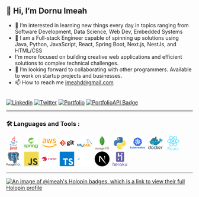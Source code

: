 ## 👋 Hi, I’m Dornu Imeah
- 👀 I’m interested in learning new things every day in topics ranging from Software Development, Data Science, Web Dev, Embedded Systems
- 🌱 I am a Full-stack Engineer capable of spinning up solutions using Java, Python, JavaScript, React, Spring Boot, Next.js, NestJs, and HTML/CSS
- I'm more focused on building creative web applications and efficient solutions to complex technical challenges.
- 💞️ I’m looking forward to collaborating with other programmers. Available to work on startup projects and businesses.
- 📫 How to reach me imeahd@gmail.com

<!-- ### [live site](link)
![image](link) -->

<br>
<a href="https://www.linkedin.com/in/dornubari-imeah-8a9928ab/" ><img alt="Linkedin" src="https://img.shields.io/badge/LinkedIn-0077B5?style=for-the-badge&logo=linkedin&logoColor=white"></a>
<a href="https://twitter.com/ImeahD" ><img alt="Twitter" src="https://img.shields.io/badge/Twitter-1DA1F2?style=for-the-badge&logo=twitter&logoColor=white"></a>
<a href=""><img alt="Portfolio" src="https://img.shields.io/badge/portfolio-%2312100E.svg?&style=for-the-badge&logo=superuser&logoColor=white"></a>
<a href=""><img alt="Portfolio" src="[https://img.shields.io/badge/portfolio-%2312100E.svg?&style=for-the-badge&logo=superuser&logoColor=white](https://badgr.com/public/assertions/OFDyASRZR7iDaqbjGDkfHg?identity__email=imeahdornu@gmail.com)">API Badge</a>

---

### :hammer_and_wrench: Languages and Tools :
<div>
  <img src="https://github.com/devicons/devicon/blob/master/icons/java/java-original-wordmark.svg" title="Java" alt="Java" width="40" height="40"/>&nbsp;
  <img src="https://github.com/devicons/devicon/blob/master/icons/spring/spring-original-wordmark.svg" title="Spring" alt="Spring" width="40" height="40"/>&nbsp;
 <img src="https://github.com/devicons/devicon/blob/master/icons/amazonwebservices/amazonwebservices-plain-wordmark.svg" title="AWS" alt="AWS" width="40" height="40"/>&nbsp;
  <img src="https://github.com/devicons/devicon/blob/master/icons/git/git-original-wordmark.svg" title="Git" **alt="Git" width="40" height="40"/>&nbsp;
  <img src="https://github.com/devicons/devicon/blob/master/icons/mysql/mysql-original-wordmark.svg" title="mysql" **alt="mysql" width="40" height="40"/>&nbsp;
  <img src="https://github.com/devicons/devicon/blob/master/icons/mongodb/mongodb-original-wordmark.svg" title="MongoDb" **alt="MongoDb" width="40" height="40"/>&nbsp;
  <img src="https://raw.githubusercontent.com/devicons/devicon/55609aa5bd817ff167afce0d965585c92040787a/icons/python/python-original.svg" title="python" **alt="python" width="40" height="40"/>&nbsp;
  <img src="https://github.com/devicons/devicon/blob/master/icons/kubernetes/kubernetes-plain-wordmark.svg" title="kubernetes" **alt="kubernetes" width="40" height="40"/>&nbsp;
  <img src="https://github.com/devicons/devicon/blob/master/icons/docker/docker-original-wordmark.svg" title="docker" **alt="docker" width="40" height="40"/>&nbsp;  
  <img src="https://github.com/devicons/devicon/blob/master/icons/react/react-original-wordmark.svg" title="react" **alt="react" width="40" height="40"/>&nbsp;  
  <img src="https://github.com/devicons/devicon/blob/master/icons/postgresql/postgresql-original-wordmark.svg" title="postgresql" **alt="postgresql" width="40" height="40"/>&nbsp;  
  <img src="https://github.com/devicons/devicon/blob/master/icons/javascript/javascript-original.svg" title="javascript" **alt="javascript" width="40" height="40"/>&nbsp;
<img src="https://raw.githubusercontent.com/devicons/devicon/55609aa5bd817ff167afce0d965585c92040787a/icons/nestjs/nestjs-plain-wordmark.svg" title="nestJs" **alt="nestJs" width="40" height="40"/>&nbsp;
<img src="https://github.com/devicons/devicon/blob/master/icons/typescript/typescript-original.svg" title="typescript" **alt="typescript" width="40" height="40"/>&nbsp;
   <img src="https://github.com/devicons/devicon/blob/master/icons/tailwindcss/tailwindcss-original-wordmark.svg" title="tailwindcss" **alt="tailwindcss" width="40" height="40"/>&nbsp;
  <img src="https://github.com/devicons/devicon/blob/master/icons/nextjs/nextjs-original.svg" title="nextjs" **alt="nextjs" width="40" height="40"/>&nbsp;
  <img src="https://github.com/devicons/devicon/blob/master/icons/heroku/heroku-plain-wordmark.svg" title="heroku" **alt="heroku" width="40" height="40"/>&nbsp;
  </div>

    
  ---

[![An image of @imeah's Holopin badges, which is a link to view their full Holopin profile](https://holopin.me/imeah)](https://holopin.io/@imeah)

<!---
DImeah/DImeah is a ✨ special ✨ repository because its `README.md` (this file) appears on your GitHub profile.
You can click the Preview link to take a look at your changes.
--->
